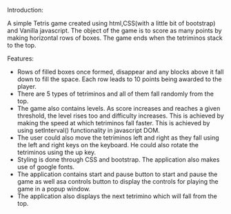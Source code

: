 ﻿Introduction:

A simple Tetris game created using html,CSS(with a little bit of bootstrap) and Vanilla javascript. The object of the game is to score as many points by making horizontal rows of boxes. The game ends when the tetriminos stack to the top.

Features:

- Rows of filled boxes once formed, disappear and any blocks above it fall down to fill the space. Each row leads to 10 points being awarded to the player.
- There are 5 types of tetriminos and all of them fall randomly from the top.
- The game also contains levels. As score increases and reaches a given threshold, the level rises too and difficulty increases. This is achieved by making the speed at which tetriminos fall faster. This is achieved by using setInterval() functionality in javascript DOM.
- The user could also move the tetriminos left and right as they fall using the left and right keys on the keyboard. He could also rotate the tetriminos using the up key.
- Styling is done through CSS and bootstrap. The application also makes use of google fonts.
- The application contains start and pause button to start and pause the game as well asa controls button to display the controls for playing the game in a popup window.
- The application also displays the next tetrimino which will fall from the top.
